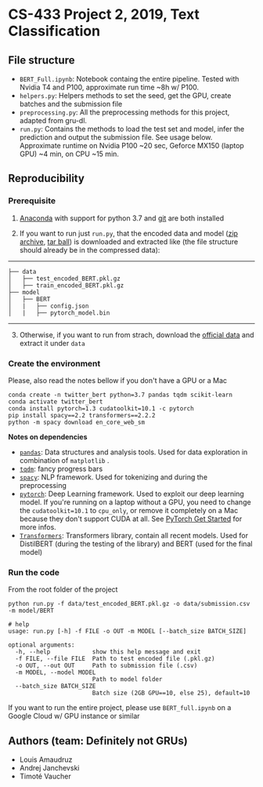 # CS-433 Project 2, 2019, Text Classification

## File structure

- `BERT_Full.ipynb`: Notebook containg the entire pipeline. Tested with Nvidia T4 and P100, approximate run time ~8h w/ P100.
- `helpers.py`: Helpers methods to set the seed, get the GPU, create batches and the submission file
- `preprocessing.py`: All the preprocessing methods for this project, adapted from gru-dl. 
- `run.py`: Contains the methods to load the test set and model, infer the prediction and output the submission file. See usage below. Approximate runtime on Nvidia P100 ~20 sec, Geforce MX150 (laptop GPU) ~4 min, on CPU ~15 min.

## Reproducibility

### Prerequisite
1. [Anaconda](https://www.anaconda.com/distribution/) with support for python 3.7 and [git](https://git-scm.com/downloads) are both installed

2. If you want to run just `run.py`, that the encoded data and model ([zip archive](https://drive.google.com/file/d/1QI8aiZpfazXo3BrFFrL9RmoLa4gIbmNO/view?usp=sharing), [tar ball](https://drive.google.com/file/d/1Jx6DpGfHrcHQq9MjySnYVYj7OMEVVSW8/view?usp=sharing)) is downloaded and extracted like (the file structure should already be in the compressed data):
------------

    ├── data
    │   ├── test_encoded_BERT.pkl.gz
    │   ├── train_encoded_BERT.pkl.gz
    ├── model
    │   ├── BERT
    │   |   ├── config.json
    │   |   ├── pytorch_model.bin

--------

3. Otherwise, if you want to run from strach, download the [official data](https://www.aicrowd.com/challenges/epfl-ml-text-classification-2019/dataset_files) and extract it under `data`

### Create the environment

Please, also read the notes bellow if you don't have a GPU or a Mac

```shell
conda create -n twitter_bert python=3.7 pandas tqdm scikit-learn
conda activate twitter_bert
conda install pytorch=1.3 cudatoolkit=10.1 -c pytorch
pip install spacy==2.2 transformers==2.2.2
python -m spacy download en_core_web_sm
```

**Notes on dependencies**

- [`pandas`]( https://pandas.pydata.org/ ):  Data structures and analysis tools. Used for data exploration in combination of `matplotlib` .
- [`tqdm`](https://tqdm.github.io/): fancy progress bars
- [`spacy`]( https://spacy.io/ ): NLP framework. Used for tokenizing and during the preprocessing
- [`pytorch`]( https://pytorch.org/ ): Deep Learning framework. Used to exploit our deep learning model. If you're running on a laptop without a GPU, you need to change the `cudatoolkit=10.1` to `cpu_only`, or remove it completely on a Mac because they don't support CUDA at all. See [PyTorch Get Started]( https://pytorch.org/get-started/locally/ ) for more infos.
- [`Transformers`]( https://huggingface.co/transformers ): Transformers library, contain all recent models. Used for DistilBERT (during the testing of the library) and BERT (used for the final model)

### Run the code

From the root folder of the project

```shell
python run.py -f data/test_encoded_BERT.pkl.gz -o data/submission.csv -m model/BERT

# help
usage: run.py [-h] -f FILE -o OUT -m MODEL [--batch_size BATCH_SIZE]

optional arguments:
  -h, --help            show this help message and exit
  -f FILE, --file FILE  Path to test encoded file (.pkl.gz)
  -o OUT, --out OUT     Path to submission file (.csv)
  -m MODEL, --model MODEL
                        Path to model folder
  --batch_size BATCH_SIZE
                        Batch size (2GB GPU==10, else 25), default=10
```

If you want to run the entire project, please use `BERT_full.ipynb` on a Google Cloud w/ GPU instance or similar 

## Authors (team: Definitely not GRUs)

- Louis Amaudruz
- Andrej Janchevski
- Timoté Vaucher